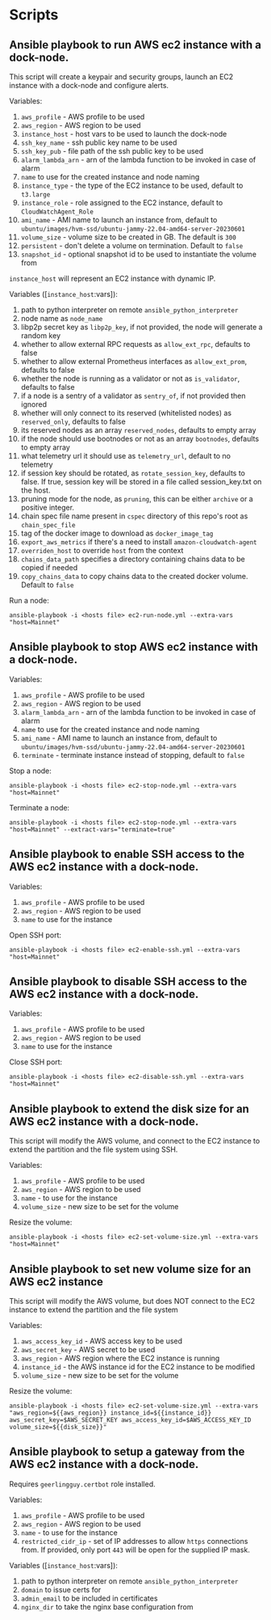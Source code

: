 # Scripts

## Ansible playbook to run AWS ec2 instance with a dock-node.

This script will create a keypair and security groups, launch an EC2 instance with a dock-node and configure alerts.

Variables:

1. `aws_profile` - AWS profile to be used
2. `aws_region` - AWS region to be used
3. `instance_host` - host vars to be used to launch the dock-node
4. `ssh_key_name` - ssh public key name to be used
5. `ssh_key_pub` - file path of the ssh public key to be used
6. `alarm_lambda_arn` - arn of the lambda function to be invoked in case of alarm
7. `name` to use for the created instance and node naming
8. `instance_type` - the type of the EC2 instance to be used, default to `t3.large`
9. `instance_role` - role assigned to the EC2 instance, default to `CloudWatchAgent_Role`
10. `ami_name` - AMI name to launch an instance from, default to `ubuntu/images/hvm-ssd/ubuntu-jammy-22.04-amd64-server-20230601`
11. `volume_size` - volume size to be created in GB. The default is `300`
12. `persistent` - don't delete a volume on termination. Default to `false`
13. `snapshot_id` - optional snapshot id to be used to instantiate the volume from

`instance_host` will represent an EC2 instance with dynamic IP.

Variables ([`instance_host`:vars]):

1. path to python interpreter on remote `ansible_python_interpreter`
2. node name as `node_name`
3. libp2p secret key as `libp2p_key`, if not provided, the node will generate a random key
4. whether to allow external RPC requests as `allow_ext_rpc`, defaults to false
5. whether to allow external Prometheus interfaces as `allow_ext_prom`, defaults to false
6. whether the node is running as a validator or not as `is_validator`, defaults to false
7. if a node is a sentry of a validator as `sentry_of`, if not provided then ignored
8. whether will only connect to its reserved (whitelisted nodes) as `reserved_only`, defaults to false
9. its reserved nodes as an array `reserved_nodes`, defaults to empty array
10. if the node should use bootnodes or not as an array `bootnodes`, defaults to empty array
11. what telemetry url it should use as `telemetry_url`, default to no telemetry
12. if session key should be rotated, as `rotate_session_key`, defaults to false. If true, session key will be stored
in a file called session_key.txt on the host.
13. pruning mode for the node, as `pruning`, this can be either `archive` or a positive integer.
14. chain spec file name present in `cspec` directory of this repo's root as `chain_spec_file`
15. tag of the docker image to download as `docker_image_tag`
16. `export_aws_metrics` if there's a need to install `amazon-cloudwatch-agent`
17. `overriden_host` to override `host` from the context
18. `chains_data_path` specifies a directory containing chains data to be copied if needed
19. `copy_chains_data` to copy chains data to the created docker volume. Default to `false`

Run a node:

```
ansible-playbook -i <hosts file> ec2-run-node.yml --extra-vars "host=Mainnet"
```

## Ansible playbook to stop AWS ec2 instance with a dock-node.

Variables:
1. `aws_profile` - AWS profile to be used
2. `aws_region` - AWS region to be used
3. `alarm_lambda_arn` - arn of the lambda function to be invoked in case of alarm
4. `name` to use for the created instance and node naming
5. `ami_name` - AMI name to launch an instance from, default to `ubuntu/images/hvm-ssd/ubuntu-jammy-22.04-amd64-server-20230601`
6. `terminate` - terminate instance instead of stopping, default to `false`

Stop a node:

```
ansible-playbook -i <hosts file> ec2-stop-node.yml --extra-vars "host=Mainnet"
```

Terminate a node:

```
ansible-playbook -i <hosts file> ec2-stop-node.yml --extra-vars "host=Mainnet" --extract-vars="terminate=true"
```

## Ansible playbook to enable SSH access to the AWS ec2 instance with a dock-node.

Variables:
1. `aws_profile` - AWS profile to be used
2. `aws_region` - AWS region to be used
3. `name` to use for the instance

Open SSH port:

```
ansible-playbook -i <hosts file> ec2-enable-ssh.yml --extra-vars "host=Mainnet"
```

## Ansible playbook to disable SSH access to the AWS ec2 instance with a dock-node.

Variables:
1. `aws_profile` - AWS profile to be used
2. `aws_region` - AWS region to be used
3. `name` to use for the instance

Close SSH port:

```
ansible-playbook -i <hosts file> ec2-disable-ssh.yml --extra-vars "host=Mainnet"
```

## Ansible playbook to extend the disk size for an AWS ec2 instance with a dock-node.

This script will modify the AWS volume, and connect to the EC2 instance to extend the partition and the file system using SSH.

Variables:
1. `aws_profile` - AWS profile to be used
2. `aws_region` - AWS region to be used
3. `name` - to use for the instance
4. `volume_size` - new size to be set for the volume

Resize the volume:

```
ansible-playbook -i <hosts file> ec2-set-volume-size.yml --extra-vars "host=Mainnet"
```

## Ansible playbook to set new volume size for an AWS ec2 instance

This script will modify the AWS volume, but does NOT connect to the EC2 instance to extend the partition and the file system

Variables:
1. `aws_access_key_id` - AWS access key to be used
2. `aws_secret_key` - AWS secret to be used
2. `aws_region` - AWS region where the EC2 instance is running
3. `instance_id` - the AWS instance id for the EC2 instance to be modified
4. `volume_size` - new size to be set for the volume

Resize the volume:

```
ansible-playbook -i <hosts file> ec2-set-volume-size.yml --extra-vars "aws_region=${{aws_region}} instance_id=${{instance_id}} aws_secret_key=$AWS_SECRET_KEY aws_access_key_id=$AWS_ACCESS_KEY_ID volume_size=${{disk_size}}"
```

## Ansible playbook to setup a gateway from the AWS ec2 instance with a dock-node.

Requires `geerlingguy.certbot` role installed.

Variables:

1. `aws_profile` - AWS profile to be used
2. `aws_region` - AWS region to be used
3. `name` - to use for the instance
4. `restricted_cidr_ip` - set of IP addresses to allow `https` connections from. If provided, only port `443` will be open for the supplied IP mask.

Variables ([`instance_host`:vars]):

1. path to python interpreter on remote `ansible_python_interpreter`
2. `domain` to issue certs for
3. `admin_email` to be included in certificates
4. `nginx_dir` to take the nginx base configuration from